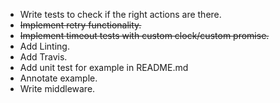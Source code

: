 * Write tests to check if the right actions are there.
* ~~Implement retry functionality.~~
* ~~Implement timeout tests with custom clock/custom promise.~~
* Add Linting.
* Add Travis.
* Add unit test for example in README.md
* Annotate example.
* Write middleware.
